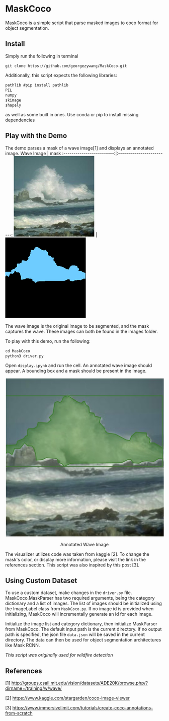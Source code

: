 # MaskCoco
MaskCoco is a simple script that parse masked images to coco format for object segmentation. 

## Install
Simply run the following in terminal
```
git clone https://github.com/georgezywang/MaskCoco.git
```
Additionally, this script expects the following libraries:
```
pathlib #pip install pathlib
PIL
numpy
skimage
shapely
```
as well as some built in ones. Use conda or pip to install missing dependencies

## Play with the Demo
The demo parses a mask of a wave image[1] and displays an annotated image.
Wave Image   |  mask
:-------------------------:|:-------------------------:
![Alt text](images/001_rgb.png "Wave Image")  |  ![Alt text](images/001_gt.png "Mask")

The wave image is the original image to be segmented, and the mask captures the wave. These images can both be found in the images folder.

To play with this demo, run the following:
```
cd MaskCoco
python3 driver.py
```
Open `display.ipynb` and run the cell. An annotated wave image should appear. A bounding box and a mask should be present in the image.

<p align="center">
  <img src="resources/display.jpg">
</p>
<p align = "center">
Annotated Wave Image
</p>
The visualizer utilizes code was taken from kaggle [2]. To change the mask's color, or display more information, please visit the link in the references section. This script was also inspired by this post [3].

## Using Custom Dataset
To use a custom dataset, make changes in the `driver.py` file. MaskCoco.MaskParser has two required arguments, being the category dictionary and a list of images. The list of images should be initialized using the ImageLabel class from `MaskCoco.py`. If no image id is provided when initializing, MaskCoco will incrementally generate an id for each image. 

Initialize the image list and category dictionary, then initialize MaskParser from MaskCoco. The default input path is the current directory. If no output path is specified, the json file `data.json` will be saved in the current directory. The data can then be used for object segmentation architectures like Mask RCNN.

*This script was originally used for wildfire detection*

## References
[1] http://groups.csail.mit.edu/vision/datasets/ADE20K/browse.php/?dirname=/training/w/wave/

[2] https://www.kaggle.com/stargarden/coco-image-viewer

[3] https://www.immersivelimit.com/tutorials/create-coco-annotations-from-scratch